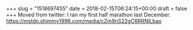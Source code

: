 +++
slug = "1518697455"
date = 2018-02-15T06:24:15+00:00
draft = false
+++
Moved from twitter: I ran my first half marathon last December.  <a href="https://mstdn.shimmy1996.com/media/cZm8nS22gC6RRNlLbao" rel="nofollow noopener" target="_blank"><span class="invisible">https://</span><span class="ellipsis">mstdn.shimmy1996.com/media/cZm</span><span class="invisible">8nS22gC6RRNlLbao</span></a>